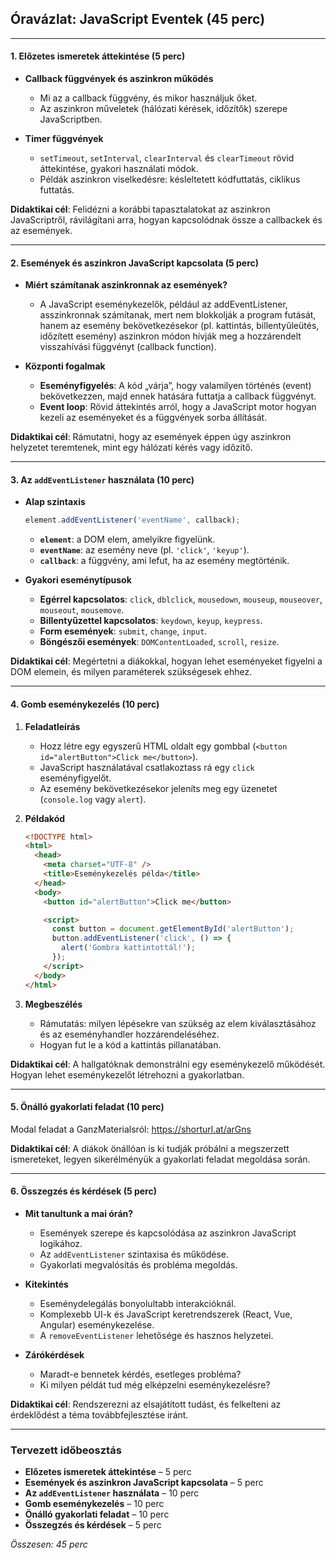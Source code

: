 ## **Óravázlat: JavaScript Eventek (45 perc)**

---

#### **1. Előzetes ismeretek áttekintése (5 perc)**

- **Callback függvények és aszinkron működés**  
  - Mi az a callback függvény, és mikor használjuk őket.  
  - Az aszinkron műveletek (hálózati kérések, időzítők) szerepe JavaScriptben.  

- **Timer függvények**  
  - `setTimeout`, `setInterval`, `clearInterval` és `clearTimeout` rövid áttekintése, gyakori használati módok.  
  - Példák aszinkron viselkedésre: késleltetett kódfuttatás, ciklikus futtatás.

**Didaktikai cél**: Felidézni a korábbi tapasztalatokat az aszinkron JavaScriptről, rávilágítani arra, hogyan kapcsolódnak össze a callbackek és az események.

---

#### **2. Események és aszinkron JavaScript kapcsolata (5 perc)**

- **Miért számítanak aszinkronnak az események?**  
  - A JavaScript eseménykezelők, például az addEventListener, asszinkronnak számítanak, mert nem blokkolják a program futását, hanem az esemény bekövetkezésekor (pl. kattintás, billentyűleütés, időzített esemény) aszinkron módon hívják meg a hozzárendelt visszahívási függvényt (callback function).  

- **Központi fogalmak**  
  - **Eseményfigyelés**: A kód „várja”, hogy valamilyen történés (event) bekövetkezzen, majd ennek hatására futtatja a callback függvényt.  
  - **Event loop**: Rövid áttekintés arról, hogy a JavaScript motor hogyan kezeli az eseményeket és a függvények sorba állítását.

**Didaktikai cél**: Rámutatni, hogy az események éppen úgy aszinkron helyzetet teremtenek, mint egy hálózati kérés vagy időzítő.

---

#### **3. Az `addEventListener` használata (10 perc)**

- **Alap szintaxis**  
  ```js
  element.addEventListener('eventName', callback);
  ```
  - **`element`**: a DOM elem, amelyikre figyelünk.  
  - **`eventName`**: az esemény neve (pl. `'click'`, `'keyup'`).  
  - **`callback`**: a függvény, ami lefut, ha az esemény megtörténik.  

- **Gyakori eseménytípusok**  
  - **Egérrel kapcsolatos**: `click`, `dblclick`, `mousedown`, `mouseup`, `mouseover`, `mouseout`, `mousemove`.  
  - **Billentyűzettel kapcsolatos**: `keydown`, `keyup`, `keypress`.  
  - **Form események**: `submit`, `change`, `input`.  
  - **Böngészői események**: `DOMContentLoaded`, `scroll`, `resize`.


**Didaktikai cél**: Megértetni a diákokkal, hogyan lehet eseményeket figyelni a DOM elemein, és milyen paraméterek szükségesek ehhez.

---

#### **4. Gomb eseménykezelés (10 perc)**

1. **Feladatleírás**  
   - Hozz létre egy egyszerű HTML oldalt egy gombbal (`<button id="alertButton">Click me</button>`).  
   - JavaScript használatával csatlakoztass rá egy `click` eseményfigyelőt.  
   - Az esemény bekövetkezésekor jeleníts meg egy üzenetet (`console.log` vagy `alert`).

2. **Példakód**  
   ```html
   <!DOCTYPE html>
   <html>
     <head>
       <meta charset="UTF-8" />
       <title>Eseménykezelés példa</title>
     </head>
     <body>
       <button id="alertButton">Click me</button>

       <script>
         const button = document.getElementById('alertButton');
         button.addEventListener('click', () => {
           alert('Gombra kattintottál!');
         });
       </script>
     </body>
   </html>
   ```

3. **Megbeszélés**  
   - Rámutatás: milyen lépésekre van szükség az elem kiválasztásához és az eseményhandler hozzárendeléséhez.
   - Hogyan fut le a kód a kattintás pillanatában.

**Didaktikai cél**: A hallgatóknak demonstrálni egy eseménykezelő működését. Hogyan lehet eseménykezelőt létrehozni a gyakorlatban.

---

#### **5. Önálló gyakorlati feladat (10 perc)**

Modal feladat a GanzMaterialsról: https://shorturl.at/arGns


**Didaktikai cél**: A diákok önállóan is ki tudják próbálni a megszerzett ismereteket, legyen sikerélményük a gyakorlati feladat megoldása során.

---

#### **6. Összegzés és kérdések (5 perc)**

- **Mit tanultunk a mai órán?**  
  - Események szerepe és kapcsolódása az aszinkron JavaScript logikához.  
  - Az `addEventListener` szintaxisa és működése.  
  - Gyakorlati megvalósítás és probléma megoldás.  

- **Kitekintés**  
  - Eseménydelegálás bonyolultabb interakcióknál.  
  - Komplexebb UI-k és JavaScript keretrendszerek (React, Vue, Angular) eseménykezelése.  
  - A `removeEventListener` lehetősége és hasznos helyzetei.

- **Zárókérdések**  
  - Maradt-e bennetek kérdés, esetleges probléma?  
  - Ki milyen példát tud még elképzelni eseménykezelésre?

**Didaktikai cél**: Rendszerezni az elsajátított tudást, és felkelteni az érdeklődést a téma továbbfejlesztése iránt.

---

### **Tervezett időbeosztás**

- **Előzetes ismeretek áttekintése** – 5 perc  
- **Események és aszinkron JavaScript kapcsolata** – 5 perc  
- **Az `addEventListener` használata** – 10 perc  
- **Gomb eseménykezelés** – 10 perc  
- **Önálló gyakorlati feladat** – 10 perc  
- **Összegzés és kérdések** – 5 perc  

*Összesen: 45 perc*

